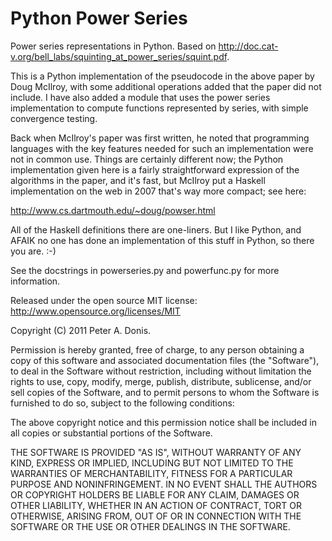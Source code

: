 Python Power Series
===================

Power series representations in Python.
Based on http://doc.cat-v.org/bell_labs/squinting_at_power_series/squint.pdf.

This is a Python implementation of the pseudocode in the above paper by
Doug McIlroy, with some additional operations added that the paper did
not include. I have also added a module that uses the power series
implementation to compute functions represented by series, with simple
convergence testing.

Back when McIlroy's paper was first written, he noted that programming
languages with the key features needed for such an implementation were
not in common use. Things are certainly different now; the Python
implementation given here is a fairly straightforward expression of
the algorithms in the paper, and it's fast, but McIlroy put a Haskell
implementation on the web in 2007 that's way more compact; see here:

http://www.cs.dartmouth.edu/~doug/powser.html

All of the Haskell definitions there are one-liners. But I like Python,
and AFAIK no one has done an implementation of this stuff in Python,
so there you are. :-)

See the docstrings in powerseries.py and powerfunc.py for more information.

Released under the open source MIT license:
http://www.opensource.org/licenses/MIT

Copyright (C) 2011 Peter A. Donis.

Permission is hereby granted, free of charge, to any person obtaining a copy
of this software and associated documentation files (the "Software"), to deal
in the Software without restriction, including without limitation the rights
to use, copy, modify, merge, publish, distribute, sublicense, and/or sell
copies of the Software, and to permit persons to whom the Software is
furnished to do so, subject to the following conditions:

The above copyright notice and this permission notice shall be included in all
copies or substantial portions of the Software.

THE SOFTWARE IS PROVIDED "AS IS", WITHOUT WARRANTY OF ANY KIND, EXPRESS OR
IMPLIED, INCLUDING BUT NOT LIMITED TO THE WARRANTIES OF MERCHANTABILITY,
FITNESS FOR A PARTICULAR PURPOSE AND NONINFRINGEMENT. IN NO EVENT SHALL THE
AUTHORS OR COPYRIGHT HOLDERS BE LIABLE FOR ANY CLAIM, DAMAGES OR OTHER
LIABILITY, WHETHER IN AN ACTION OF CONTRACT, TORT OR OTHERWISE, ARISING FROM,
OUT OF OR IN CONNECTION WITH THE SOFTWARE OR THE USE OR OTHER DEALINGS IN THE
SOFTWARE.
